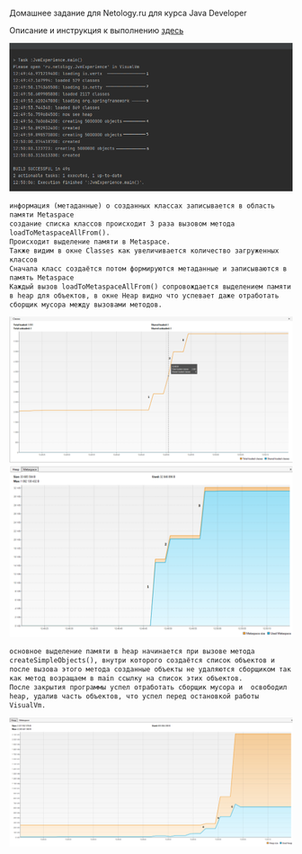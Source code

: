 Домашнее задание для Netology.ru для курса Java Developer   

Описание и инструкция к выполнению [здесь](https://github.com/netology-code/jd-homeworks/tree/master/jvm/README.md)


![terminal](/Images/terminal.png)


```
информация (метаданные) о созданных классах записывается в область 
памяти Metaspace
создание списка классов происходит 3 раза вызовом метода 
loadToMetaspaceAllFrom().
Происходит выделение памяти в Metaspace.
Также видим в окне Classes как увеличивается количество загруженных классов
Сначала класс создаётся потом формируются метаданные и записываются в память Metaspace
Каждый вызов loadToMetaspaceAllFrom() сопровождается выделением памяти в heap для объектов, в окне Heap видно что успевает даже отработать сборщик мусора между вызовами методов.
```
![classes](/Images/classes.png)
![metaspace](/Images/metaspace.png)
```
основное выделение памяти в heap начинается при вызове метода createSimpleObjects(), внутри которого создаётся список объектов и после вызова этого метода созданные объекты не удаляются сборщиком так как метод возращаем в main ссылку на список этих объектов.
После закрытия программы успел отработать сборщик мусора и  освободил heap, удалив часть объектов, что успел перед остановкой работы VisualVm.
```
![heap](/Images/heap.png)




